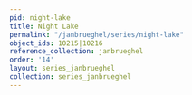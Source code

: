 ```yaml
---
pid: night-lake
title: Night Lake
permalink: "/janbrueghel/series/night-lake"
object_ids: 10215|10216
reference_collection: janbrueghel
order: '14'
layout: series_janbrueghel
collection: series_janbrueghel
---
```

